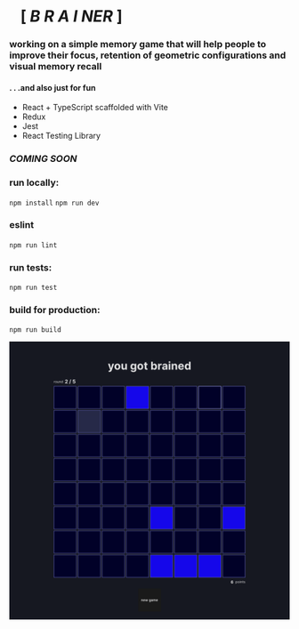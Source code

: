 # &nbsp;&nbsp; [ ***B R A I NER*** ]

### working on a simple memory game that will help people to improve their focus, retention of geometric configurations and visual memory recall

#### . . .and also just for fun


- React + TypeScript scaffolded with Vite
- Redux
- Jest
- React Testing Library 

### _COMING SOON_

### run locally:
`npm install`
`npm run dev`

### eslint
`npm run lint`

### run tests:
`npm run test`

### build for production:
`npm run build`


![main board gameplay sample](/docs/board1.png)
